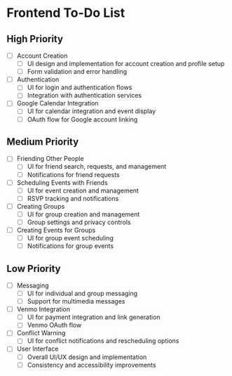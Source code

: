 # Frontend To-Do List

## High Priority

- [ ] Account Creation
  - [ ] UI design and implementation for account creation and profile setup
  - [ ] Form validation and error handling

- [ ] Authentication
  - [ ] UI for login and authentication flows
  - [ ] Integration with authentication services

- [ ] Google Calendar Integration
  - [ ] UI for calendar integration and event display
  - [ ] OAuth flow for Google account linking

## Medium Priority

- [ ] Friending Other People
  - [ ] UI for friend search, requests, and management
  - [ ] Notifications for friend requests

- [ ] Scheduling Events with Friends
  - [ ] UI for event creation and management
  - [ ] RSVP tracking and notifications

- [ ] Creating Groups
  - [ ] UI for group creation and management
  - [ ] Group settings and privacy controls

- [ ] Creating Events for Groups
  - [ ] UI for group event scheduling
  - [ ] Notifications for group events

## Low Priority

- [ ] Messaging
  - [ ] UI for individual and group messaging
  - [ ] Support for multimedia messages

- [ ] Venmo Integration
  - [ ] UI for payment integration and link generation
  - [ ] Venmo OAuth flow

- [ ] Conflict Warning
  - [ ] UI for conflict notifications and rescheduling options

- [ ] User Interface
  - [ ] Overall UI/UX design and implementation
  - [ ] Consistency and accessibility improvements 